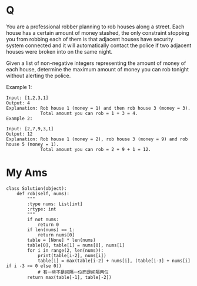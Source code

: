# Q
You are a professional robber planning to rob houses along a street. Each house has a certain amount of money stashed, the only constraint stopping you from robbing each of them is that adjacent houses have security system connected and it will automatically contact the police if two adjacent houses were broken into on the same night.

Given a list of non-negative integers representing the amount of money of each house, determine the maximum amount of money you can rob tonight without alerting the police.

Example 1:
```
Input: [1,2,3,1]
Output: 4
Explanation: Rob house 1 (money = 1) and then rob house 3 (money = 3).
             Total amount you can rob = 1 + 3 = 4.
Example 2:

Input: [2,7,9,3,1]
Output: 12
Explanation: Rob house 1 (money = 2), rob house 3 (money = 9) and rob house 5 (money = 1).
             Total amount you can rob = 2 + 9 + 1 = 12.
```

# My Ams
```
class Solution(object):
    def rob(self, nums):
        """
        :type nums: List[int]
        :rtype: int
        """
        if not nums:
            return 0
        if len(nums) == 1:
            return nums[0]
        table = [None] * len(nums)
        table[0], table[1] = nums[0], nums[1]
        for i in range(2, len(nums)):
            print(table[i-2], nums[i])
            table[i] = max(table[i-2] + nums[i], (table[i-3] + nums[i] if i -3 >= 0 else 0))
            # 有一些不是间隔一位而是间隔两位
        return max(table[-1], table[-2])
```